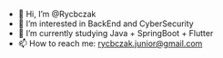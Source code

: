 - 👋 Hi, I’m @Rycbczak
- 👀 I’m interested in BackEnd and CyberSecurity
- 🌱 I’m currently studying Java + SpringBoot + Flutter
- 📫 How to reach me: rycbczak.junior@gmail.com

<!---
Rycbczak/Rycbczak is a ✨ special ✨ repository because its `README.md` (this file) appears on your GitHub profile.
You can click the Preview link to take a look at your changes.
--->
